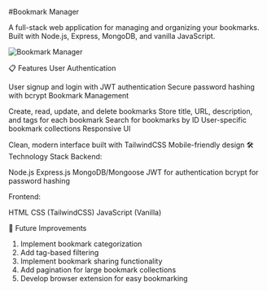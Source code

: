 #Bookmark Manager

A full-stack web application for managing and organizing your bookmarks. Built with Node.js, Express, MongoDB, and vanilla JavaScript.

<img alt="Bookmark Manager" src="https://example.com/bookmark-manager-screenshot.png">

📋 Features
User Authentication

User signup and login with JWT authentication
Secure password hashing with bcrypt
Bookmark Management

Create, read, update, and delete bookmarks
Store title, URL, description, and tags for each bookmark
Search for bookmarks by ID
User-specific bookmark collections
Responsive UI

Clean, modern interface built with TailwindCSS
Mobile-friendly design
🛠️ Technology Stack
Backend:

Node.js
Express.js
MongoDB/Mongoose
JWT for authentication
bcrypt for password hashing

Frontend:

HTML
CSS (TailwindCSS)
JavaScript (Vanilla)

🚀 Future Improvements
1. Implement bookmark categorization
2. Add tag-based filtering
3. Implement bookmark sharing functionality
4. Add pagination for large bookmark collections
5. Develop browser extension for easy bookmarking



